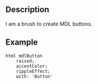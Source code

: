 Description
--------------------

I am a brush to create MDL buttons.

Example
--------------------

	html mdlButton
		raised;
		accentColor;
		rippleEffect;
		with: 'Button'